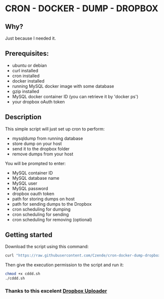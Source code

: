 # CRON - DOCKER - DUMP - DROPBOX

## Why?
Just because I needed it.

## Prerequisites:
- ubuntu or debian
- curl installed
- cron installed
- docker installed
- running MySQL docker image with some database
- gzip installed
- MySQL docker container ID (you can retrieve it by 'docker ps')
- your dropbox oAuth token

## Description
This simple script will just set up cron to perform:
- mysqldump from running database
- store dump on your host
- send it to the dropbox folder
- remove dumps from your host


You will be prompted to enter:
- MySQL container ID
- MySQL database name
- MySQL user
- MySQL password
- dropbox oauth token 
- path for storing dumps on host
- path for sending dumps to the Dropbox
- cron scheduling for dumping
- cron scheduling for sending
- cron scheduling for removing (optional)

## Getting started

Download the script using this command:
```bash
curl "https://raw.githubusercontent.com/Czende/cron-docker-dump-dropbox/master/cddd.sh" -o cddd.sh
```
Then give the execution permission to the script and run it:
```bash
chmod +x cddd.sh
./cddd.sh
```


### Thanks to this excelent [Dropbox Uploader](https://github.com/andreafabrizi/Dropbox-Uploader)


